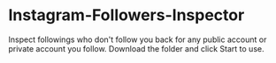 # Instagram-Followers-Inspector
Inspect followings who don't follow you back for any public account or private account you follow.  Download the folder and click Start to use.
